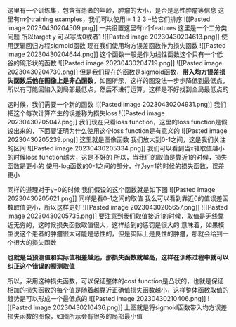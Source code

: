 这里有一个训练集，包含有患者的年龄，肿瘤的大小，是否是恶性肿瘤等信息
这里有m个training examples，我们可以使用i= 1 2 3···给它们排序
![[Pasted image 20230430204509.png]]
一共设置这里有n个features
这里是一个二分类问题
所以target y 可以写成0或者1
![[Pasted image 20230430204613.png]]
使用逻辑回归方程sigmoid函数
现在我们使用均方误差函数作为损失函数
![[Pasted image 20230430204644.png]]
这个函数一般是作为线性函数这个只有一个低谷的碗形状的函数
![[Pasted image 20230430204719.png]]
![[Pasted image 20230430204730.png]]
但是我们现在的函数是sigmoid函数，**带入均方误差损失函数后他在图像上是非凸函数**，如图所示，这样的图没法一步步降低到最低点，所以有可能回陷入到局部最低点，然后不进行运算，这样是不好找到全局最低点的

这时候，我们需要一个新的函数
![[Pasted image 20230430204931.png]]
我们把这个每次计算产生的误差称为损失loss
![[Pasted image 20230430205047.png]]
我们现在只看loss function，这里的loss function是假设出来的，下面要证明为什么使用这个loss function是有意义的
![[Pasted image 20230430205239.png]]
这里就是图像函数
我们放大到0-1之间，这是我们关注的区间
![[Pasted image 20230430205334.png]]
我们可以看到当x轴取值越小的时候loss function越大，这是不好的
所以，当我们的取值是靠近1的时候，损失函数是更小的
使用-log函数的0-1之间的部分，作为y=1的时候的损失函数，误差更小

同样的道理对于y=0的时候
我们假设的这个函数就是如下图
![[Pasted image 20230430205621.png]]
同样是看0-1之间的取值
我么可以看到靠近0的值误差函数取值更小，所以这样更好
![[Pasted image 20230430205657.png]]
![[Pasted image 20230430205735.png]]
要注意到我们取值接近1的时候，取值是无线靠近无穷的，这时候损失函数取值很大，这样给到的惩罚是很大的
意味着，如果模型说这个患者的肿瘤很大可能是恶性的，但是实际上是良性的肿瘤，那就会给到一个很大的损失函数

**也就是当预测值和实际值相差越远，那损失函数就越高，这样在训练过程中就可以纠正这个错误的预测取值**

所以，采用这种损失函数，可以保证整体的cost function是凸状的，也就是保证相加的损失函数的每个值是随着越靠近正确值损失函数越小，这样整体函数取值的趋势是可以形成一个最低点的
![[Pasted image 20230430210406.png]]
![[Pasted image 20230430210436.png]]
上图就是将sigmoid函数带入均方误差损失函数的图像，如图所示会有很多的局部最小值
